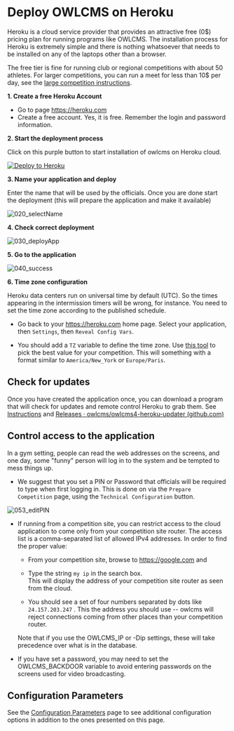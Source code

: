 

# Deploy OWLCMS on Heroku

Heroku is a cloud service provider that provides an attractive free (0$) pricing plan for running programs like OWLCMS.  The installation process for Heroku is extremely simple and there is nothing whatsoever that needs to be installed on any of the laptops other than a browser.

The free tier is fine for running club or regional competitions with about 50 athletes.  For larger competitions, you can run a meet for less than 10$ per day, see the [large competition instructions](HerokuLarge).

**1. Create a free Heroku Account**

- Go to page https://heroku.com
- Create a free account.  Yes, it is free.  Remember the login and password information.

**2. Start the deployment process**

Click on this purple button to start installation of owlcms on Heroku cloud.

[![Deploy to Heroku](https://www.herokucdn.com/deploy/button.png)](https://heroku.com/deploy?template=https://github.com/${env.REPO_OWNER}/owlcms-heroku)

**3. Name your application and deploy**

Enter the name that will be used by the officials.  Once you are done start the deployment (this will prepare the application and make it available)

![020_selectName](img/Heroku/020_selectName.png)

**4. Check correct deployment**

![030_deployApp](img/Heroku/030_deployApp.png)

**5. Go to the application**

![040_success](img/Heroku/040_success.png)

**6. Time zone configuration**

Heroku data centers run on universal time by default (UTC).  So the times appearing in the intermission timers will be wrong, for instance.  You need to set the time zone according to the published schedule.

- Go back to your https://heroku.com home page.  Select your application, then `Settings`, then `Reveal Config Vars`.

- You should add a `TZ` variable to define the time zone.   Use [this tool](http://www.timezoneconverter.com/cgi-bin/findzone/findzone.tzc) to pick the best value for your competition. This will something with a format similar to `America/New_York` or `Europe/Paris`. 

## Check for updates

Once you have created the application once, you can download a program that will check for updates and remote control Heroku to grab them.   See [Instructions](https://github.com/${env.REPO_OWNER}/owlcms-heroku-updater) and [Releases · owlcms/owlcms4-heroku-updater (github.com)](https://github.com/owlcms/owlcms4-heroku-updater/releases)

## Control access to the application

In a gym setting, people can read the web addresses on the screens, and one day, some "funny" person will log in to the system and be tempted to mess things up.
- We suggest that you set a PIN or Password that officials will be required to type when first logging in.  This is done on via the `Prepare Competition` page, using the `Technical Configuration` button.

![053_editPIN](img/PublicResults/053_editPIN.png)

- If running from a competition site, you can restrict access to the cloud application to come only from your competition site router. The access list is a comma-separated list of allowed IPv4 addresses.   In order to find the proper value:

  - From your competition site, browse to https://google.com and 
  
  - Type the string  `my ip`  in the search box.  
    This will display the address of your competition site router as seen from the cloud.  
    
  - You should see a set of four numbers separated by dots like `24.157.203.247`  . This the address you should use -- owlcms will reject connections coming from other places than your competition router. 
  
  Note that if you use the OWLCMS_IP or -Dip settings, these will take precedence over what is in the database.
  
- If you have set a password, you may need to set the OWLCMS_BACKDOOR variable to avoid entering passwords on the screens used for video broadcasting.

## Configuration Parameters

See the [Configuration Parameters](./Configuration.md ':include') page to see additional configuration options in addition to the ones presented on this page.
